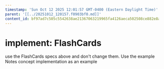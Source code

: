 ```yaml
---
timestamp: 'Sun Oct 12 2025 12:01:57 GMT-0400 (Eastern Daylight Time)'
parent: '[[../20251012_120157.f0903bf0.md]]'
content_id: bf97ad7c505c5542638ae21367063219965fa4126aeca502508ce882e8abd366
---
```


# implement: FlashCards

use the FlashCards specs above and don't change them. Use the example Notes concept implementation as an example
